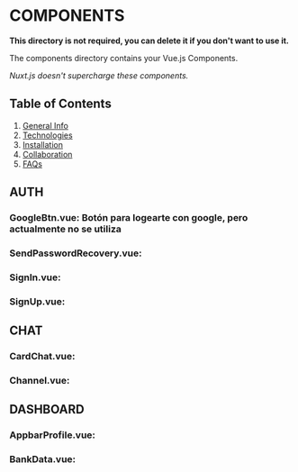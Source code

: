 # COMPONENTS

**This directory is not required, you can delete it if you don't want to use it.**

The components directory contains your Vue.js Components.

_Nuxt.js doesn't supercharge these components._

## Table of Contents

1. [General Info](#general-info)
2. [Technologies](#technologies)
3. [Installation](#installation)
4. [Collaboration](#collaboration)
5. [FAQs](#faqs)

## AUTH

### GoogleBtn.vue: Botón para logearte con google, pero actualmente no se utiliza

### SendPasswordRecovery.vue:

### SignIn.vue:

### SignUp.vue:

## CHAT

### CardChat.vue:

### Channel.vue:

## DASHBOARD

### AppbarProfile.vue:

### BankData.vue:
